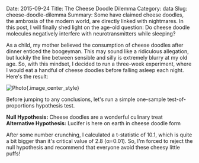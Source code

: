 Date: 2015-09-24
Title: The Cheese Doodle Dilemma
Category: data
Slug: cheese-doodle-dilemma
Summary: Some have claimed cheese doodles, the ambrosia of the modern world, are directly linked with nightmares. In this post, I will finally shed light on the age-old question: Do cheese doodle molecules negatively interfere with neurotransmitters while sleeping? 
 
As a child, my mother believed the consumption of cheese doodles after dinner enticed the boogeyman. This may sound like 
a ridiculous allegation, but luckily the line between sensible and silly is extremely blurry at my old age. So, with 
this mindset, I decided to run a three-week experiment, where I would eat a handful of cheese doodles before falling 
asleep each night. Here's the result: 

![Photo]({attach}/assets/data/2015/cheese-doodle.jpg){.image_center_style}

Before jumping to any conclusions, let's run a simple one-sample test-of-proportions hypothesis test. 

**Null Hypothesis:** Cheese doodles are a wonderful culinary treat <br/>
**Alternative Hypothesis:** Lucifer is here on earth in cheese doodle form 

After some number crunching, I calculated a t-statistic of 10.1, which is quite a bit bigger than it's critical value of 2.8 
(&alpha;=0.01). So, I'm forced to reject the null hypothesis and recommend that everyone avoid these cheesy little puffs!
